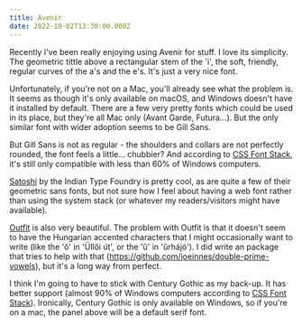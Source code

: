 ```yaml
---
title: Avenir
date: 2022-10-02T13:30:00.000Z
---
```


<script>
	import FontSample from '$lib/components/FontSample.svelte';
</script>

Recently I've been really enjoying using Avenir for stuff. I love its simplicity. The geometric tittle above a rectangular stem of the 'i', the soft, friendly, regular curves of the a's and the e's. It's just a very nice font.

<div class="full-bleed not-prose">
  <FontSample fontName="Avenir" pinHue={201} />
</div>

Unfortunately, if you're not on a Mac, you'll already see what the problem is. It seems as though it's only available on macOS, and Windows doesn't have it installed by default. There are a few very pretty fonts which could be used in its place, but they're all Mac only (Avant Garde, Futura...). But the only similar font with wider adoption seems to be Gill Sans.

<div class="full-bleed not-prose">
  <FontSample fontName="Gill Sans" wordTest="COLLEGIUM" />
</div>

But Gill Sans is not as regular - the shoulders and collars are not perfectly rounded, the font feels a little... chubbier? And according to [CSS Font Stack](https://www.cssfontstack.com/Gill-Sans), it's still only compatible with less than 60% of Windows computers.

<div class="full-bleed not-prose">
  <FontSample fontName="Satoshi" fontSrc="https://api.fontshare.com/v2/css?f[]=satoshi@1&display=swap" wordTest="Wigglesworth" />
</div>

[Satoshi](https://www.fontshare.com/fonts/satoshi) by the Indian Type Foundry is pretty cool, as are quite a few of their geometric sans fonts, but not sure how I feel about having a web font rather than using the system stack (or whatever my readers/visitors might have available).

<div class="full-bleed not-prose">
  <FontSample fontName="Outfit" fontSrc="https://api.fontshare.com/v2/css?f[]=outfit@1&display=swap" wordTest="Üllői űrhájó" />
</div>

[Outfit](https://www.fontshare.com/fonts/outfit) is also very beautiful. The problem with Outfit is that it doesn't seem to have the Hungarian accented characters that I might occasionally want to write (like the 'ő' in 'Üllői út', or the 'ű' in 'űrhájó'). I did write an package that tries to help with that (https://github.com/joeinnes/double-prime-vowels), but it's a long way from perfect.

<div class="full-bleed not-prose">
  <FontSample fontName="Century Gothic" fontSrc="https://fonts.cdnfonts.com/css/century-gothic" wordTest="BALLOON" />
</div>

I think I'm going to have to stick with Century Gothic as my back-up. It has better support (almost 90% of Windows computers according to [CSS Font Stack](https://www.cssfontstack.com/)). Ironically, Century Gothic is only available on Windows, so if you're on a mac, the panel above will be a default serif font.
